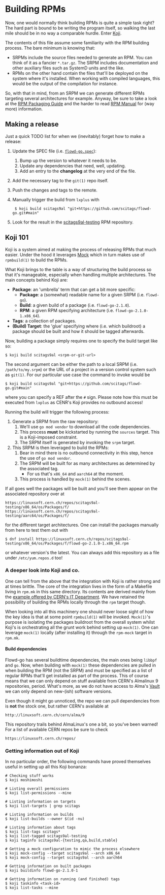 # Building RPMs
Now, one would normally think building RPMs is quite a simple task right? The hard part
is bound to be writing the program itself, so walking the last mile should be in no way
a comparable hurdle. Enter [Koji][koji].

The contents of this file assume some familiarity with the RPM building process. The
bare minimum is knowing that:

- SRPMs include the source files needed to generate an RPM. You can think of it as a
  fancier `*.tar.gz`. The SRPM includes documentation and other auxiliary files such
  as SystemD units and the like.
- RPMs on the other hand contain the files that'll be deployed on the system where it's
  installed. When working with compiled languages, this would be the output of the
  compilation for instance.

So, with that in mind, from an SRPM we can generate different RPMs targeting several
architectures for example. Anyway, be sure to take a look at the [RPM Packaging Guide][rpm-guide]
and the harder to read [RPM Manual][rpm-manual] for (way more) information.

## Making a release
Just a quick TODO list for when we (inevitably) forget how to make a release:

1. Update the SPEC file (i.e. [`flowd-go.spec`](../flowd-go.spec)):
    1. Bump up the version to whatever it needs to be.
    1. Update any dependencies that need, well, updating.
    1. Add an entry to the **changelog** at the very end of the file.

1. Add the necessary tag to the `git(1)` repo itself.

1. Push the changes and tags to the remote.

1. Manually trigger the build from `lxplus` with

        $ koji build scitags9al "git+https://github.com/scitags/flowd-go.git#main"

1. Look for the result in the [scitags9al-testing][scitags9al-repo] RPM repository.

## Koji 101
Koji is a system aimed at making the process of releasing RPMs that much easier. Under the
hood it leverages [Mock][mock] which in turn makes use of `rpmbuild(1)` to build the RPMs.

What Koji brings to the table is a way of structuring the build process so that it's manageable,
especially when handling multiple architectures. The main concepts behind Koji are:

- **Package**: an 'umbrella' term that can get a bit more specific:
    - **Package**: a (somewhat) readable name for a given SRPM (i.e. `flowd-go`).
    - **Build**: a given build of a package (i.e. `flowd-go-2.1.0`).
    - **RPM**: a given RPM specifying architecture (i.e. `flowd-go-2.1.0-1.x86_64`).
- **Tags**: a collection of packages.
- **(Build) Target**: the 'glue' specifying where (i.e. which buildroot) a package should be built
  and how it should be tagged afterwards.

Now, building a package simply requires one to specify the build target like so:

    $ koji build scitags9al <srpm-or-git-url>

The second argument can be either the path to a local SRPM (i.e. `/path/to/my.srpm`) or the
URL of a project in a version control system such as `git(1)`. For our particular use case
the command to invoke would be

    $ koji build scitags9al "git+https://github.com/scitags/flowd-go.git#main"

where you can specify a REF after the `#` sign. Please note how this must be executed
from `lxplus` as CENR's Koji provides no outbound access!

Running the build will trigger the following process:

1. Generate a SRPM from the raw repository:
    1. We'll use `go mod vendor` to download all the code dependencies.
    1. This process **must** be kickstarted by running the `sources` target. This is a Koji-imposed constraint.
    1. The SRPM itself is generated by invoking the `srpm` target.
1. This SRPM is then leveraged to build the RPMs:
    1. Bear in mind there is no outbound connectivity in this step, hence the use of `go mod vendor`.
    1. The SRPM will be built for as many architectures as determined by the associated tag.
        - For us that's `x86_64` and `aarch64` at the moment.
    1. This process is handled by `mock(1)` behind the scenes.

If all goes well the packages will be built and you'll see them appear on the associated
repository over at

    https://linuxsoft.cern.ch/repos/scitags9al-testing/x86_64/os/Packages/f/
    https://linuxsoft.cern.ch/repos/scitags9al-testing/aarc64/os/Packages/f/

for the different target architectures. One can install the packages manually from here
to test them out with

    $ dnf install https://linuxsoft.cern.ch/repos/scitags9al-testing/x86_64/os/Packages/f/flowd-go-2.1.0-1.x86_64.rpm

or whatever version's the latest. You can always add this repository as a file under
`/etc/yum.repos.d` too!

### A deeper look into Koji and co.
One can tell from the above that the integration with Koji is rather strong and at times brittle. The core
of the integration lives in the form of a Makefile living in `rpm.mk` in this same directory. Its
contents are derived mainly from the [example offered by CERN's IT Department][cern-myrpm]. We have retained
the possibility of building the RPMs locally through the `rpm` target though.

When looking into all this machinery one should never loose sight of how the key idea is that at some
point `rpmbuild(1)` will be invoked. `Mock(1)`'s purpose is isolating the packages buildroot from the
overall system whilst Koji's is orchestrating all the grunt work behind setting up `mock(1)`. One can
leverage `mock(1)` locally (after installing it) through the `rpm-mock` target in `rpm.mk`.

#### Build dependencies
Flowd-go has several buildtime dependencies, the main ones being `libbpf` and `go`. Now, when building
with `mock(1)` these dependencies are pulled in when building the RPM (not the SRPM) and must be
specified as a list of regular RPMs that'll get installed as part of the process. This of course means
that we can only depend on stuff available from CERN's Almalinux 9 repositories, period. What's more,
as we do not have access to Alma's [Vault][repo-vault] we can only depend on new-(ish) software
versions.

Even though it might go unnoticed, the repo we can pull dependencies from is **not** the stock one,
but rather CERN's available at

    http://linuxsoft.cern.ch/cern/alma/9

This repository trails behind AlmaLinux's one a bit, so you've been warned! For a list of available
CERN repos be sure to check

    https://linuxsoft.cern.ch/repos/

### Getting information out of Koji
In no particular order, the following commands have proved themselves useful in setting up all
this Koji bonanza:

    # Checking stuff works
    $ koji moshimoshi

    # Listing overall permissions
    $ koji list-permissions --mine

    # Listing information on targets
    $ koji list-targets | grep scitags

    # Listing information on builds
    $ koji list-builds --owner $(id -nu)

    # Listing information about tags
    $ koji list-tags scitags*
    $ koji list-tagged scitags9al-testing
    $ koji taginfo scitags9al-{testing,qa,build,stable}

    # Getting a mock configuration to mimic the process elsewhere
    $ koji mock-config --target scitags9al --arch x86_64
    $ koji mock-config --target scitags9al --arch aarch64

    # Getting information on built packages
    $ koji buildinfo flowd-go-2.1.0-1

    # Getting information on running (and finished) tags
    $ koji taskinfo <task-id>
    $ koji list-tasks --mine

<!-- REFs -->
[koji]: https://koji.build
[mock]: https://rpm-software-management.github.io/mock/
[koji-concepts]: https://docs.pagure.org/koji/using_the_koji_build_system/#koji-tags-and-packages-organization
[rpm-guide]: https://rpm-packaging-guide.github.io
[rpm-manual]: https://rpm-software-management.github.io/rpm/manual/
[cern-myrpm]: https://gitlab.cern.ch/linuxsupport/myrpm
[repo-vault]: https://vault.almalinux.org
[scitags9al-repo]: https://linuxsoft.cern.ch/repos/scitags9al-testing
